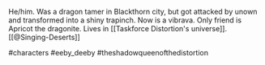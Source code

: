 He/him. Was a dragon tamer in Blackthorn city, but got attacked by unown and transformed into a shiny trapinch. Now is a vibrava. Only friend is Apricot the dragonite. Lives in [[Taskforce Distortion's universe]]. [[@Singing-Deserts]]

#characters #eeby_deeby #theshadowqueenofthedistortion 
